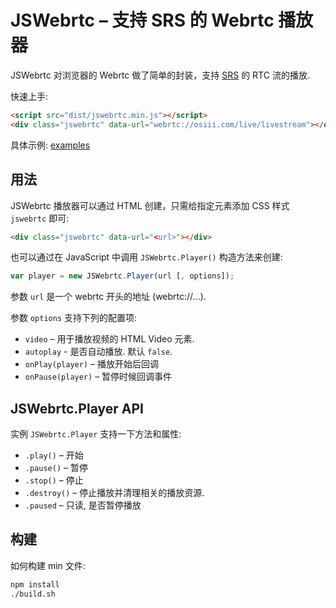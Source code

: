 # JSWebrtc – 支持 SRS 的 Webrtc 播放器

JSWebrtc 对浏览器的 Webrtc 做了简单的封装，支持 [SRS](https://github.com/ossrs/srs) 的 RTC 流的播放.

快速上手: 
```html
<script src="dist/jswebrtc.min.js"></script>
<div class="jswebrtc" data-url="webrtc://osiii.com/live/livestream"></div>
```

具体示例: [examples](/examples)


## 用法

JSWebrtc 播放器可以通过 HTML 创建，只需给指定元素添加 CSS 样式 `jswebrtc` 即可: 

```html
<div class="jswebrtc" data-url="<url>"></div>
```

也可以通过在 JavaScript 中调用 `JSWebrtc.Player()` 构造方法来创建: 

```javascript
var player = new JSWebrtc.Player(url [, options]);
```

参数 `url` 是一个 webrtc 开头的地址 (webrtc://...).

参数 `options` 支持下列的配置项: 

- `video` – 用于播放视频的 HTML Video 元素.
- `autoplay` - 是否自动播放. 默认 `false`.
- `onPlay(player)` – 播放开始后回调
- `onPause(player)` – 暂停时候回调事件


## JSWebrtc.Player API

实例 `JSWebrtc.Player` 支持一下方法和属性:

- `.play()` – 开始
- `.pause()` – 暂停
- `.stop()` – 停止
- `.destroy()` – 停止播放并清理相关的播放资源.
- `.paused` – 只读, 是否暂停播放


## 构建

如何构建 min 文件:

```sh
npm install
./build.sh
```

